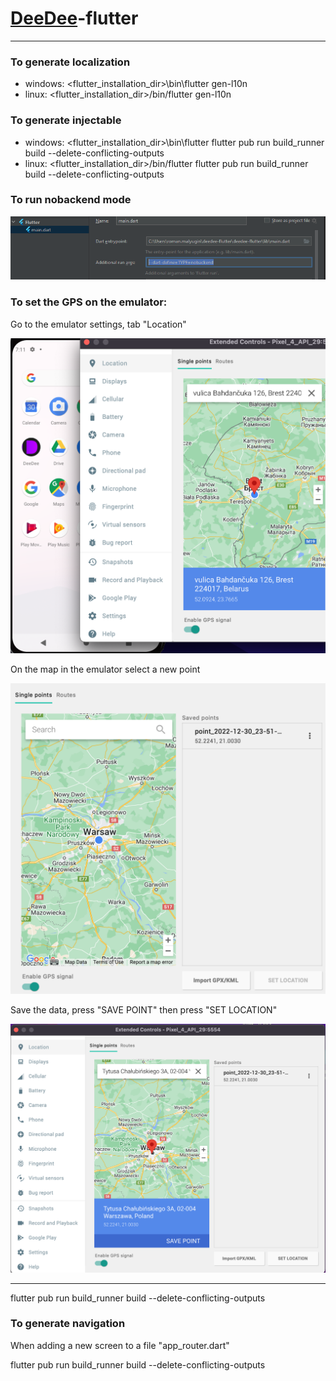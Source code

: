 [DeeDee](https://github.com/dinobitsoft/deedee-flutter)\-flutter
================================================================

* * *

### To generate localization
* windows: <flutter_installation_dir>\bin\flutter gen-l10n
* linux: <flutter_installation_dir>/bin/flutter gen-l10n

### To generate injectable
* windows: <flutter_installation_dir>\bin\flutter flutter pub run build_runner build --delete-conflicting-outputs
* linux: <flutter_installation_dir>/bin/flutter flutter pub run build_runner build --delete-conflicting-outputs

### To run nobackend mode
![](doc/img/channel_type.png)

### To set the GPS on the emulator:

Go to the emulator settings, tab "Location"

![](doc/img/firstStep.png)

On the map in the emulator select a new point

![](doc/img/secondStep.png)

Save the data, press "SAVE POINT" then press "SET LOCATION"

![](doc/img/thirdStep.png)

* * *

flutter pub run build_runner build --delete-conflicting-outputs

### To generate navigation
When adding a new screen to a file "app_router.dart"

flutter pub run build_runner build --delete-conflicting-outputs